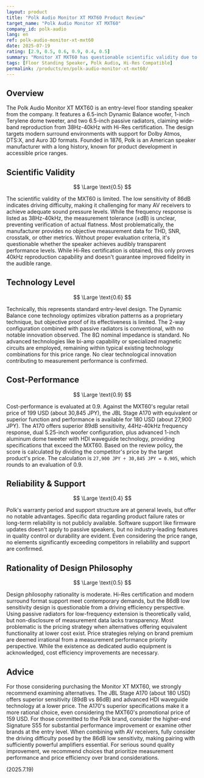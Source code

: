 ```yaml
---
layout: product
title: "Polk Audio Monitor XT MXT60 Product Review"
target_name: "Polk Audio Monitor XT MXT60"
company_id: polk-audio
lang: en
ref: polk-audio-monitor-xt-mxt60
date: 2025-07-19
rating: [2.9, 0.5, 0.6, 0.9, 0.4, 0.5]
summary: "Monitor XT MXT60 has questionable scientific validity due to low 86dB sensitivity and lack of measurement data, but scores 0.9 in cost-performance as the JBL Stage A170 is slightly cheaper."
tags: [Floor Standing Speaker, Polk Audio, Hi-Res Compatible]
permalink: /products/en/polk-audio-monitor-xt-mxt60/
---
```


## Overview

The Polk Audio Monitor XT MXT60 is an entry-level floor standing speaker from the company. It features a 6.5-inch Dynamic Balance woofer, 1-inch Terylene dome tweeter, and two 6.5-inch passive radiators, claiming wide-band reproduction from 38Hz-40kHz with Hi-Res certification. The design targets modern surround environments with support for Dolby Atmos, DTS:X, and Auro 3D formats. Founded in 1876, Polk is an American speaker manufacturer with a long history, known for product development in accessible price ranges.

## Scientific Validity

$$ \Large \text{0.5} $$

The scientific validity of the MXT60 is limited. The low sensitivity of 86dB indicates driving difficulty, making it challenging for many AV receivers to achieve adequate sound pressure levels. While the frequency response is listed as 38Hz-40kHz, the measurement tolerance (±dB) is unclear, preventing verification of actual flatness. Most problematically, the manufacturer provides no objective measurement data for THD, SNR, crosstalk, or other metrics. Without proper evaluation criteria, it's questionable whether the speaker achieves audibly transparent performance levels. While Hi-Res certification is obtained, this only proves 40kHz reproduction capability and doesn't guarantee improved fidelity in the audible range.

## Technology Level

$$ \Large \text{0.6} $$

Technically, this represents standard entry-level design. The Dynamic Balance cone technology optimizes vibration patterns as a proprietary technique, but objective proof of its effectiveness is limited. The 2-way configuration combined with passive radiators is conventional, with no notable innovation observed. The 8Ω nominal impedance is standard. No advanced technologies like bi-amp capability or specialized magnetic circuits are employed, remaining within typical existing technology combinations for this price range. No clear technological innovation contributing to measurement performance is confirmed.

## Cost-Performance

$$ \Large \text{0.9} $$

Cost-performance is evaluated at 0.9. Against the MXT60's regular retail price of 199 USD (about 30,845 JPY), the JBL Stage A170 with equivalent or superior function and performance is available for 180 USD (about 27,900 JPY). The A170 offers superior 89dB sensitivity, 44Hz-40kHz frequency response, dual 5.25-inch woofer configuration, plus advanced 1-inch aluminum dome tweeter with HDI waveguide technology, providing specifications that exceed the MXT60. Based on the review policy, the score is calculated by dividing the competitor's price by the target product's price. The calculation is `27,900 JPY ÷ 30,845 JPY = 0.905`, which rounds to an evaluation of 0.9.

## Reliability & Support

$$ \Large \text{0.4} $$

Polk's warranty period and support structure are at general levels, but offer no notable advantages. Specific data regarding product failure rates or long-term reliability is not publicly available. Software support like firmware updates doesn't apply to passive speakers, but no industry-leading features in quality control or durability are evident. Even considering the price range, no elements significantly exceeding competitors in reliability and support are confirmed.

## Rationality of Design Philosophy

$$ \Large \text{0.5} $$

Design philosophy rationality is moderate. Hi-Res certification and modern surround format support meet contemporary demands, but the 86dB low sensitivity design is questionable from a driving efficiency perspective. Using passive radiators for low-frequency extension is theoretically valid, but non-disclosure of measurement data lacks transparency. Most problematic is the pricing strategy when alternatives offering equivalent functionality at lower cost exist. Price strategies relying on brand premium are deemed irrational from a measurement performance priority perspective. While the existence as dedicated audio equipment is acknowledged, cost efficiency improvements are necessary.

## Advice

For those considering purchasing the Monitor XT MXT60, we strongly recommend examining alternatives. The JBL Stage A170 (about 180 USD) offers superior sensitivity (89dB vs 86dB) and advanced HDI waveguide technology at a lower price. The A170's superior specifications make it a more rational choice, even considering the MXT60's promotional price of 159 USD. For those committed to the Polk brand, consider the higher-end Signature S55 for substantial performance improvement or examine other brands at the entry level. When combining with AV receivers, fully consider the driving difficulty posed by the 86dB low sensitivity, making pairing with sufficiently powerful amplifiers essential. For serious sound quality improvement, we recommend choices that prioritize measurement performance and price efficiency over brand considerations.

(2025.7.19)